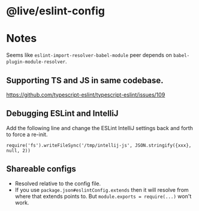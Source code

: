 # @live/eslint-config

# Notes

Seems like `eslint-import-resolver-babel-module` peer depends on `babel-plugin-module-resolver`.

## Supporting TS and JS in same codebase.

https://github.com/typescript-eslint/typescript-eslint/issues/109

## Debugging ESLint and IntelliJ

Add the following line and change the ESLint IntelliJ settings back and forth to force a re-init.

```
require('fs').writeFileSync('/tmp/intellij-js', JSON.stringify({xxx}, null, 2))
```

## Shareable configs

- Resolved relative to the config file.
- If you use `package.json#eslintConfig.extends` then it will resolve from where that extends points to. But `module.exports = require(...)` won't work.

